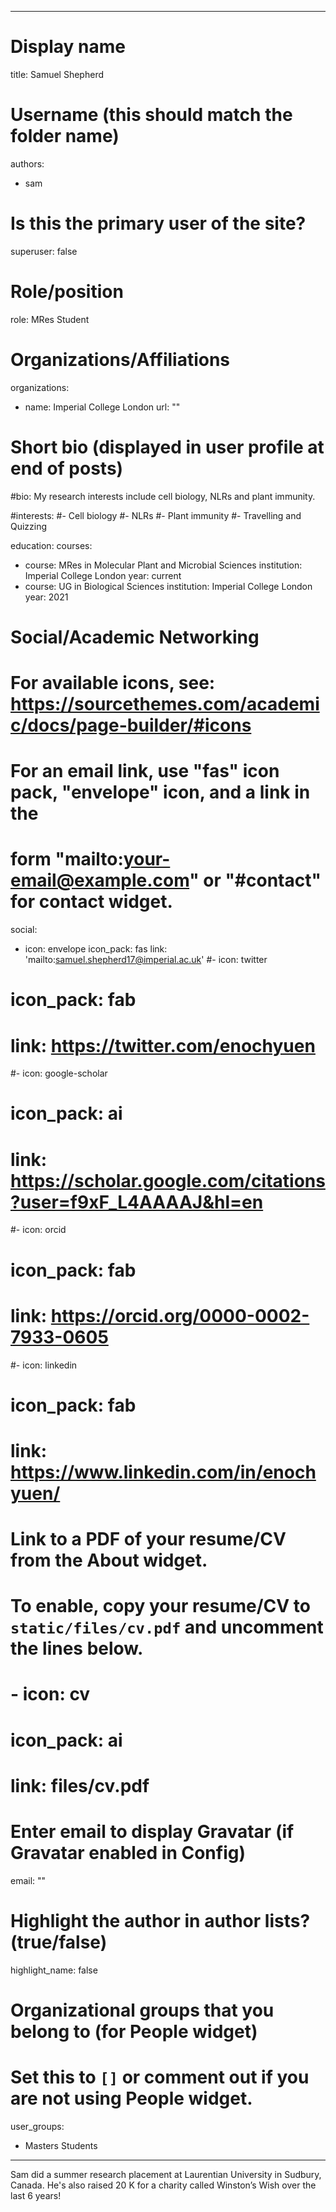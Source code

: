 
---
# Display name
title: Samuel Shepherd


# Username (this should match the folder name)
authors:
- sam

# Is this the primary user of the site?
superuser: false

# Role/position
role: MRes Student

# Organizations/Affiliations
organizations:
- name: Imperial College London
  url: ""

# Short bio (displayed in user profile at end of posts)
#bio: My research interests include cell biology, NLRs and plant immunity.

#interests:
#- Cell biology
#- NLRs
#- Plant immunity
#- Travelling and Quizzing

education:
  courses:
  - course: MRes in Molecular Plant and Microbial Sciences
    institution: Imperial College London
    year: current
  - course: UG in Biological Sciences
    institution: Imperial College London
    year: 2021


# Social/Academic Networking
# For available icons, see: https://sourcethemes.com/academic/docs/page-builder/#icons
#   For an email link, use "fas" icon pack, "envelope" icon, and a link in the
#   form "mailto:your-email@example.com" or "#contact" for contact widget.
social:
- icon: envelope
  icon_pack: fas
  link: 'mailto:samuel.shepherd17@imperial.ac.uk'
#- icon: twitter
 # icon_pack: fab
 # link: https://twitter.com/enochyuen
#- icon: google-scholar
#  icon_pack: ai
#  link: https://scholar.google.com/citations?user=f9xF_L4AAAAJ&hl=en
#- icon: orcid
#  icon_pack: fab
#  link: https://orcid.org/0000-0002-7933-0605
#- icon: linkedin
#  icon_pack: fab
 # link: https://www.linkedin.com/in/enochyuen/

# Link to a PDF of your resume/CV from the About widget.
# To enable, copy your resume/CV to `static/files/cv.pdf` and uncomment the lines below.
# - icon: cv
#   icon_pack: ai
#   link: files/cv.pdf

# Enter email to display Gravatar (if Gravatar enabled in Config)
email: ""

# Highlight the author in author lists? (true/false)
highlight_name: false

# Organizational groups that you belong to (for People widget)
#   Set this to `[]` or comment out if you are not using People widget.
user_groups:
- Masters Students
---

Sam did a summer research placement at Laurentian University in Sudbury, Canada. He's also raised 20 K for a charity called Winston’s Wish over the last 6 years!
